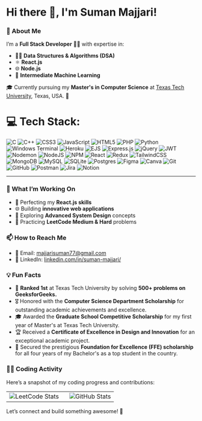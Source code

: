 # Hi there 👋, I'm Suman Majjari!

### 🌟 About Me  
I’m a **Full Stack Developer** 👨‍💻 with expertise in:  
- 🧑‍💻 **Data Structures & Algorithms (DSA)**  
- ⚛️ **React.js**  
- 🌐 **Node.js**  
- 🤖 **Intermediate Machine Learning**  

🎓 Currently pursuing my **Master's in Computer Science** at [Texas Tech University](https://www.ttu.edu/), Texas, USA. 🏫  

# 💻 Tech Stack:
![C](https://img.shields.io/badge/c-%2300599C.svg?style=flat&logo=c&logoColor=white) ![C++](https://img.shields.io/badge/c++-%2300599C.svg?style=flat&logo=c%2B%2B&logoColor=white) ![CSS3](https://img.shields.io/badge/css3-%231572B6.svg?style=flat&logo=css3&logoColor=white) ![JavaScript](https://img.shields.io/badge/javascript-%23323330.svg?style=flat&logo=javascript&logoColor=%23F7DF1E) ![HTML5](https://img.shields.io/badge/html5-%23E34F26.svg?style=flat&logo=html5&logoColor=white) ![PHP](https://img.shields.io/badge/php-%23777BB4.svg?style=flat&logo=php&logoColor=white) ![Python](https://img.shields.io/badge/python-3670A0?style=flat&logo=python&logoColor=ffdd54) ![Windows Terminal](https://img.shields.io/badge/Windows%20Terminal-%234D4D4D.svg?style=flat&logo=windows-terminal&logoColor=white) ![Heroku](https://img.shields.io/badge/heroku-%23430098.svg?style=flat&logo=heroku&logoColor=white) ![EJS](https://img.shields.io/badge/ejs-%23B4CA65.svg?style=flat&logo=ejs&logoColor=black) ![Express.js](https://img.shields.io/badge/express.js-%23404d59.svg?style=flat&logo=express&logoColor=%2361DAFB) ![jQuery](https://img.shields.io/badge/jquery-%230769AD.svg?style=flat&logo=jquery&logoColor=white) ![JWT](https://img.shields.io/badge/JWT-black?style=flat&logo=JSON%20web%20tokens) ![Nodemon](https://img.shields.io/badge/NODEMON-%23323330.svg?style=flat&logo=nodemon&logoColor=%BBDEAD) ![NodeJS](https://img.shields.io/badge/node.js-6DA55F?style=flat&logo=node.js&logoColor=white) ![NPM](https://img.shields.io/badge/NPM-%23CB3837.svg?style=flat&logo=npm&logoColor=white) ![React](https://img.shields.io/badge/react-%2320232a.svg?style=flat&logo=react&logoColor=%2361DAFB) ![Redux](https://img.shields.io/badge/redux-%23593d88.svg?style=flat&logo=redux&logoColor=white) ![TailwindCSS](https://img.shields.io/badge/tailwindcss-%2338B2AC.svg?style=flat&logo=tailwind-css&logoColor=white) ![MongoDB](https://img.shields.io/badge/MongoDB-%234ea94b.svg?style=flat&logo=mongodb&logoColor=white) ![MySQL](https://img.shields.io/badge/mysql-4479A1.svg?style=flat&logo=mysql&logoColor=white) ![SQLite](https://img.shields.io/badge/sqlite-%2307405e.svg?style=flat&logo=sqlite&logoColor=white) ![Postgres](https://img.shields.io/badge/postgres-%23316192.svg?style=flat&logo=postgresql&logoColor=white) ![Figma](https://img.shields.io/badge/figma-%23F24E1E.svg?style=flat&logo=figma&logoColor=white) ![Canva](https://img.shields.io/badge/Canva-%2300C4CC.svg?style=flat&logo=Canva&logoColor=white) ![Git](https://img.shields.io/badge/git-%23F05033.svg?style=flat&logo=git&logoColor=white) ![GitHub](https://img.shields.io/badge/github-%23121011.svg?style=flat&logo=github&logoColor=white) ![Postman](https://img.shields.io/badge/Postman-FF6C37?style=flat&logo=postman&logoColor=white) ![Jira](https://img.shields.io/badge/jira-%230A0FFF.svg?style=flat&logo=jira&logoColor=white) ![Notion](https://img.shields.io/badge/Notion-%23000000.svg?style=flat&logo=notion&logoColor=white)

---

### 🌱 What I’m Working On  
- 🚀 Perfecting my **React.js skills**  
- 🌐 Building **innovative web applications**  
- 📖 Exploring **Advanced System Design** concepts  
- 🤔 Practicing **LeetCode Medium & Hard** problems  

### 📫 How to Reach Me  
- 📧 Email: [majjarisuman77@gmail.com](mailto:majjarisuman77@gmail.com)  
- 💼 LinkedIn: [linkedin.com/in/suman-majjari/](https://www.linkedin.com/in/suman-majjari/)  

### 💡 Fun Facts  
- 🏅 **Ranked 1st** at Texas Tech University by solving **500+ problems on GeeksforGeeks.**  
- 🎖️ Honored with the **Computer Science Department Scholarship** for outstanding academic achievements and excellence.  
- 🎓 Awarded the **Graduate School Competitive Scholarship** for my first year of Master's at Texas Tech University.  
- 🏆 Received a **Certificate of Excellence in Design and Innovation** for an exceptional academic project.  
- 🌟 Secured the prestigious **Foundation for Excellence (FFE) scholarship** for all four years of my Bachelor's as a top student in the country.  

### 🧑‍💻 Coding Activity  
Here’s a snapshot of my coding progress and contributions:  

<table style="border: none; border-collapse: collapse;">
  <tr>
    <td style="border: none; padding-right: 20px;">
      <img src="https://leetcard.jacoblin.cool/SumanMajjari?theme=dark&font=Roboto" alt="LeetCode Stats" />
    </td>
    <td style="border: none;">
      <img src="https://github-readme-stats.vercel.app/api?username=suman105&show_icons=true&theme=dark&hide_border=true" alt="GitHub Stats" />
    </td>
  </tr>
</table>

Let’s connect and build something awesome! 🚀  
